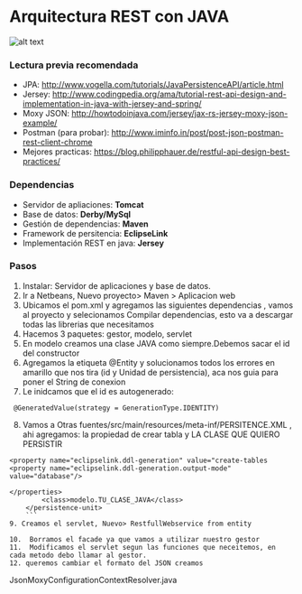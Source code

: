 # Arquitectura REST con JAVA

[logo]: http://www.codingpedia.org/wp-content/uploads/2014/05/Rest-Demo-Diagram.png "Logo Title Text 2"
![alt text][logo]

### Lectura previa recomendada
* JPA: http://www.vogella.com/tutorials/JavaPersistenceAPI/article.html
* Jersey: http://www.codingpedia.org/ama/tutorial-rest-api-design-and-implementation-in-java-with-jersey-and-spring/
* Moxy JSON: http://howtodoinjava.com/jersey/jax-rs-jersey-moxy-json-example/
* Postman (para probar): http://www.iminfo.in/post/post-json-postman-rest-client-chrome
* Mejores practicas: https://blog.philipphauer.de/restful-api-design-best-practices/



### Dependencias
* Servidor de apliaciones: **Tomcat**
* Base de datos: **Derby/MySql**
* Gestión de dependencias: **Maven**
* Framework de persitencia: **EclipseLink**
* Implementación REST en java: **Jersey**


### Pasos

1. Instalar: Servidor de aplicaciones y base de datos.
2. Ir a Netbeans, Nuevo proyecto> Maven > Aplicacion web
3. Ubicamos el pom.xml y agregamos las siguientes dependencias , vamos al proyecto y selecionamos Compilar dependencias, esto va a descargar todas las librerias que necesitamos
4. Hacemos 3 paquetes: gestor, modelo, servlet
5. En modelo creamos una clase JAVA como siempre.Debemos sacar el id del constructor
6. Agregamos la etiqueta @Entity y solucionamos todos los errores en amarillo que nos tira (id y Unidad de persistencia), aca nos guia para poner el String de conexion
7. Le inidcamos que el id es autogenerado:
```
 @GeneratedValue(strategy = GenerationType.IDENTITY)
```
8. Vamos a Otras fuentes/src/main/resources/meta-inf/PERSITENCE.XML , ahi agregamos: la propiedad de crear tabla y LA CLASE QUE QUIERO PERSISTIR
```
<property name="eclipselink.ddl-generation" value="create-tables
<property name="eclipselink.ddl-generation.output-mode" value="database"/>
```
```
</properties>
        <class>modelo.TU_CLASE_JAVA</class>
    </persistence-unit>
    ```
9. Creamos el servlet, Nuevo> RestfullWebservice from entity

10.  Borramos el facade ya que vamos a utilizar nuestro gestor
11.  Modificamos el servlet segun las funciones que neceitemos, en cada metodo debo llamar al gestor.
12. queremos cambiar el formato del JSON creamos
```
JsonMoxyConfigurationContextResolver.java
```


